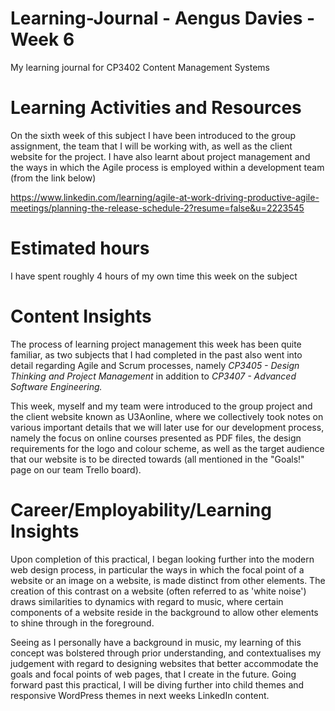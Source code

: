 # Learning-Journal - Aengus Davies - Week 6
My learning journal for CP3402 Content Management Systems

# Learning Activities and Resources
On the sixth week of this subject I have been introduced to the group assignment, the team that I will be working with, as well as the client website for the project. I have also learnt about project management and the ways in which the Agile process is employed within a development team (from the link below)

https://www.linkedin.com/learning/agile-at-work-driving-productive-agile-meetings/planning-the-release-schedule-2?resume=false&u=2223545 

# Estimated hours
I have spent roughly 4 hours of my own time this week on the subject

# Content Insights
The process of learning project management this week has been quite familiar, as two subjects that I had completed in the past also went into detail regarding Agile and Scrum processes, namely _CP3405 - Design Thinking and Project Management_ in addition to _CP3407 - Advanced Software Engineering._

This week, myself and my team were introduced to the group project and the client website known as U3Aonline, where we collectively took notes on various important details that we will later use for our development process, namely the focus on online courses presented as PDF files, the design requirements for the logo and colour scheme, as well as the target audience that our website is to be directed towards (all mentioned in the "Goals!" page on our team Trello board).

# Career/Employability/Learning Insights


Upon completion of this practical, I began looking further into the modern web design process, in particular the ways in which the focal point of a website or an image on a website, is made distinct from other elements. The creation of this contrast on a website (often referred to as 'white noise') draws similarities to dynamics with regard to music, where certain components of a website reside in the background to allow other elements to shine through in the foreground. 

Seeing as I personally have a background in music, my learning of this concept was bolstered through prior understanding, and contextualises my judgement with regard to designing websites that better accommodate the goals and focal points of web pages, that I create in the future. Going forward past this practical, I will be diving further into child themes and responsive WordPress themes in next weeks LinkedIn content.

